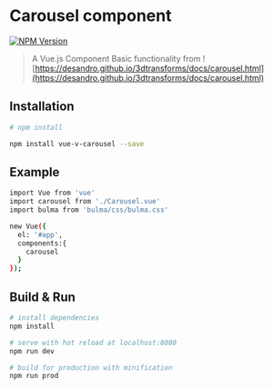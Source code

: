 # Carousel component

[![NPM Version][npm-image]][npm-url]

> A Vue.js Component
> Basic functionality from ![https://desandro.github.io/3dtransforms/docs/carousel.html](https://desandro.github.io/3dtransforms/docs/carousel.html)

## Installation

``` bash
# npm install

npm install vue-v-carousel --save

```
## Example

``` bash
import Vue from 'vue'
import carousel from './Carousel.vue'
import bulma from 'bulma/css/bulma.css'

new Vue({
  el: '#app',
  components:{
    carousel
  }
});
```

## Build & Run

``` bash
# install dependencies
npm install

# serve with hot reload at localhost:8080
npm run dev

# build for production with minification
npm run prod

```

[npm-url]: https://www.npmjs.com/package/voider-carousel
[npm-image]: https://img.shields.io/badge/npm-0.0.1-blue.svg
[basic-functionality]: https://desandro.github.io/3dtransforms/docs/carousel.html